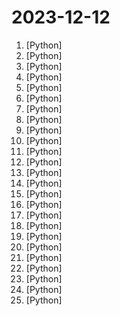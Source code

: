# 2023-12-12

1. [](https://github.comundefined "Python - 100天从新手到大师") [Python]
2. [](https://github.comundefined "Official code for the paper LucidDreamer: Domain-free Generation of 3D Gaussian Splatting Scenes.") [Python]
3. [](https://github.comundefined "🔮 SuperDuperDB. Bring AI to your database; integrate, train and manage any AI models and APIs directly with your database and your data.") [Python]
4. [](https://github.comundefined "") [Python]
5. [](https://github.comundefined "一个简单的 Python 脚本，可以通过语音与本地大语言模型进行对话。") [Python]
6. [](https://github.comundefined "An End-to-End Tile-Based Framework for High-Resolution Monocular Metric Depth Estimation") [Python]
7. [](https://github.comundefined "LLMCompiler: An LLM Compiler for Parallel Function Calling") [Python]
8. [](https://github.comundefined "A curated list of insanely awesome libraries, packages and resources for Quants (Quantitative Finance)") [Python]
9. [](https://github.comundefined "Sweep: AI-powered Junior Developer for small features and bug fixes.") [Python]
10. [](https://github.comundefined "🏡 Open source home automation that puts local control and privacy first.") [Python]
11. [](https://github.comundefined "Command-line program to download videos from YouTube.com and other video sites") [Python]
12. [](https://github.comundefined "A list of useful payloads and bypass for Web Application Security and Pentest/CTF") [Python]
13. [](https://github.comundefined "The lean application framework for Python. Build sophisticated user interfaces with a simple Python API. Run your apps in the terminal and a web browser.") [Python]
14. [](https://github.comundefined "A Production-ready Reinforcement Learning AI Agent Library brought by the Applied Reinforcement Learning team at Meta.") [Python]
15. [](https://github.comundefined "Marigold: Repurposing Diffusion-Based Image Generators for Monocular Depth Estimation") [Python]
16. [](https://github.comundefined "PyTorch implementation of RCG https://arxiv.org/abs/2312.03701") [Python]
17. [](https://github.comundefined "vits2 backbone with multilingual-bert") [Python]
18. [](https://github.comundefined "You like pytorch? You like micrograd? You love tinygrad! ❤️") [Python]
19. [](https://github.comundefined "Ask Questions in natural language and get Answers backed by private sources. Connects to tools like Slack, GitHub, Confluence, etc.") [Python]
20. [](https://github.comundefined "The Network Execution Tool") [Python]
21. [](https://github.comundefined "Uncover the true IP address of websites safeguarded by Cloudflare") [Python]
22. [](https://github.comundefined "Convert your videos to densepose and use it on MagicAnimate") [Python]
23. [](https://github.comundefined "A series of large language models trained from scratch by developers @01-ai") [Python]
24. [](https://github.comundefined "A Gradio web UI for Large Language Models. Supports transformers, GPTQ, AWQ, EXL2, llama.cpp (GGUF), Llama models.") [Python]
25. [](https://github.comundefined "Network Analysis in Python") [Python]
